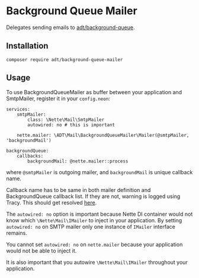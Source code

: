 # Background Queue Mailer

Delegates sending emails to [adt/background-queue](https://github.com/AppsDevTeam/background-queue).

## Installation
```
composer require adt/background-queue-mailer
```

## Usage

To use BackgroundQueueMailer as buffer between your application and SmtpMailer, register
it in your `config.neon`:

```neon
services:
	smtpMailer:
		class: \Nette\Mail\SmtpMailer
		autowired: no # this is important

	nette.mailer: \ADT\Mail\BackgroundQueueMailer\Mailer(@smtpMailer, 'backgroundMail')

backgroundQueue:
	callbacks:
		backgroundMail: @nette.mailer::process
``` 

where `@smtpMailer` is outgoing mailer, and `backgroundMail` is unique callback name.

Callback name has to be same in both mailer definition and BackgroundQueue callback list. If they
are not, warning is logged using Tracy. This should get resolved [here](https://github.com/AppsDevTeam/BackgroundQueue/issues/8).

The `autowired: no` option is important because Nette DI container would not know
which `\Nette\Mail\IMailer` to inject in your application. By setting `autowired: no` on
SMTP mailer only one instance of `IMailer` interface remains.

You cannot set `autowired: no` on `nette.mailer` because your application
would not be able to inject it.

It is also important that you autowire `\Nette\Mail\IMailer` throughout your application.
